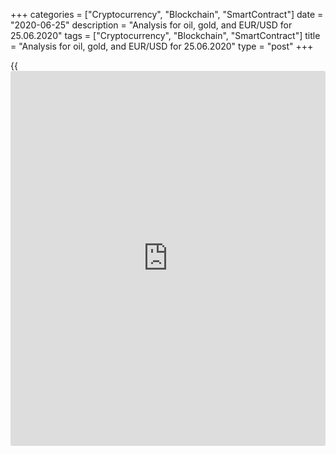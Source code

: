 +++
categories = ["Cryptocurrency", "Blockchain", "SmartContract"]
date = "2020-06-25"
description = "Analysis for oil, gold, and EUR/USD for 25.06.2020"
tags = ["Cryptocurrency", "Blockchain", "SmartContract"]
title = "Analysis for oil, gold, and EUR/USD for 25.06.2020"
type = "post"
+++

{{<iframe id="large-banner" src="https://www.bounty.group/#slide=15.0" width="100%" height="600" scrolling="no" style="border: 0px solid rgb(216, 221, 230); border-radius: 3px;">}}

June 25, 2020

June 25, 2020

Analysis for oil, gold, and EUR/USD for 25.06.2020Alex Rodiоnov

###  **USCrude – oil**

Oil price is being corrected down in the middle-term uptrend. The
correction target could be at the trend key support [33.64 – 32.86].
When the support is tested, I recommend entering new buy trades
according to the pattern.

![LiteForex: Analysis for oil, gold, and EUR/USD for 25.06.2020][1]

It is clear form the short-term chart that bears broke Additional Zone
[39.49 - 39.30] drew the price down to Intermediary Zone [37.54 – 37.15]
yesterday. IZ is the key support of the short-term uptrend, so it is
relevant to enter oil purchases today with the target at the high of
June 23.

If IZ is broken out downside, and the US session closes the price below
today, the local trend will turn down. If so, the sell target will be
the lower Target Zone [33.64 — 32.86].

![LiteForex: Analysis for oil, gold, and EUR/USD for 25.06.2020][2]

 **[USCrude][3]Trading ideas for today:  **

Buy according to the pattern in Intermediary Zone [37.54 - 37.15].
TakeProfit: 41.40. StopLoss: according to the pattern rules.

* * *

###  **XAUUSD – gold**

Gold traders try to consolidate the price above the May’s high and above
Target Zone 5 [1757.2 – 1751.2]. The price will consolidate after one
more US session closes gold above level 1765.5. If the buyers succeed,
the next upside target in TZ 6 [1817.2 – 1811.2] is likely to be
achieved.

![LiteForex: Analysis for oil, gold, and EUR/USD for 25.06.2020][4]

Let us look at the shorter timeframe. Gold is trading in the short-term
uptrend. The price hasn’t yet broken out the resistance Target Zone
[1771.3 – 1762.2].

Today, the price has tested Additional Zone [1758.8 – 1756.8], a strong
intraday support. I recommend entering gold buy trades according to the
pattern with the target at yesterday’s high.

The border of the uptrend is in the zone of [1738.3 – 1734.2]. If this
zone is reached by the price, we shall look for buy entries.

![LiteForex: Analysis for oil, gold, and EUR/USD for 25.06.2020][5]

 **[XAUUSD][6] Trading ideas for today:  **

  1. Buy according to the pattern in Additional Zone [1758.8 - 1756.8]. TakeProfit: 1778.5. StopLoss: according to the pattern rules.

  2. Buy according to the pattern in Intermediary Zone [1738.3 - 1734.2]. TakeProfit: 1778.5. StopLoss: according to the pattern rules.

* * *

###  **EURUSD – euro/dollar**

The EURUSD is rolling down form the key resistance of the middle-term
downtrend [1.1368 – 1.1350]. When there is a sell pattern, we shall
enter sell trades with a target around the low of last week.

![LiteForex: Analysis for oil, gold, and EUR/USD for 25.06.2020][7]

The EUR/USD short-term trend is up. Traders are now testing the trend
key support [1.1257 - 1.1248]. Today, I suggest expecting a buy pattern
and entering purchases with the target at level 1.1350.

If bears break out IZ and the US session closes the price below, the
euro local trend will turn down. If so, we shall enter sell trades
tomorrow with the target at the lower Target Zone [1.1166 – 1.1148]. In
this case, both trends (short-term and middle-term) will go in sync.

![LiteForex: Analysis for oil, gold, and EUR/USD for 25.06.2020][8]

 **[EURUSD][9] Trading ideas for today:  **

Buy according to the pattern in Intermediary Zone [1.1257 - 1.1248].
TakeProfit: 1.1350. StopLoss: according to the pattern rules.

> IZ - Intermediary Zone: responsible for the price momentum reversing

>

> TZ - Target Zone: a zone that is 75% likely to be reached after IZ
breakout.

>

> GZ - Gold Zone: zone in the medium-term momentum.

>

> All zones are calculated based on the average [daily](https://www.fintecher.org/2020/03/03/forex-trading-daily-strategy/) price of the
instrument and margin requirements of the futures.

* * *

P.S. Did you like my article? Share it in social networks: it will be
the best “thank you" :)

Ask me questions and comment below. I’ll be glad to answer your
questions and give necessary explanations.

 **Useful links:**

  * I recommend trying to trade with a reliable broker [here][10]. The system allows you to trade by yourself or copy successful traders from all across the globe.
  * Use my promo-code BLOG for getting deposit bonus 50% on LiteForex platform. Just enter this code in the appropriate field while [depositing][11] your trading account.
  * Telegram channel with high-quality analytics, Forex reviews, training articles, and other useful things for traders <t.me/liteforex>

## Price chart of XAUUSD in real time mode

![Analysis for oil, gold, and EUR/USD for 25.06.2020][12]

The content of this article reflects the author’s opinion and does not
necessarily reflect the official position of LiteForex. The material
published on this page is provided for informational purposes only and
should not be considered as the provision of investment advice for the
purposes of Directive 2004/39/EC.

Rate this article:

{{value}}

( {{count}} {{title}} )

   1. cdn.liteforex.com/cache/uploads/blog_post/commodities/analytics/WTI_analysis_250620_1.png?w=30&s=81de74f386e3fb4f262a81898794e659
   2. cdn.liteforex.com/cache/uploads/blog_post/commodities/analytics/WTI_analysis_250620_2.png?w=30&s=128f123ba986c5fff77ecadf4061bafc
   3. my.liteforex.com/trading?type=oil
   4. cdn.liteforex.com/cache/uploads/blog_post/commodities/analytics/XAUUSD_analysis_250620_1.png?w=30&s=cb1fcb2ce2e2f0b8c6f3f8aad9caa232
   5. cdn.liteforex.com/cache/uploads/blog_post/commodities/analytics/XAUUSD_analysis_250620_2.png?w=30&s=4451c7b94cfcbe0149633caa44d04f11
   6. my.liteforex.com/trading/chart?symbol=XAUUSD&returnUrl=true
   7. cdn.liteforex.com/cache/uploads/blog_post/commodities/analytics/EURUSD_analysis_250620_1.png?w=30&s=3ab47ec12d1cd1c36efe802d1971a29a
   8. cdn.liteforex.com/cache/uploads/blog_post/commodities/analytics/EURUSD_analysis_250620_2.png?w=30&s=9b762e562e8729151c55752303934331
   9. my.liteforex.com/trading/chart?symbol=EURUSD
   10. my.liteforex.com/?category=analysts-opinions&slug=analysis-for-oil-gold-and-eurusd-for-25062020&openPopup=%2Fregistration%2Fpopup&utm_source=blog&utm_medium=article&utm_campaign=bonus
   11. my.liteforex.com/deposit/?category=analysts-opinions&slug=analysis-for-oil-gold-and-eurusd-for-25062020&promo_code=BLOG&utm_source=blog&utm_medium=article&utm_campaign=bonus
   12. cdn.liteforex.com/cache/uploads/blog_post/commodities/gold_138.jpeg?q=75&w=1000&s=1cd87fcf51cd97aeaff839d8d0c11508